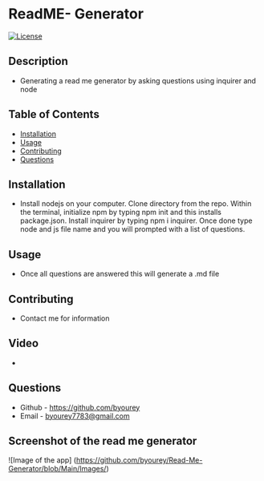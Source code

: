 # ReadME- Generator

[![License](https://img.shields.io/badge/License-MIT-blue.svg)](https://opensource.org/licenses/MIT)

## Description
* Generating a read me generator by asking questions using inquirer and node

## Table of Contents
  * [Installation](#installation)
  * [Usage](#usage)
  * [Contributing](#contributing)
  * [Questions](#questions)

  ## Installation
  * Install nodejs on your computer. Clone directory from the repo. Within the terminal, initialize npm by typing npm init and this installs package.json. Install inquirer by typing npm i inquirer. Once done type node and js file name and you will prompted with a list of questions.

  ## Usage
  * Once all questions are answered this will generate a .md file

  ## Contributing
  * Contact me for information

  ## Video
  * 

  ## Questions
  * Github - https://github.com/byourey
  * Email - byourey7783@gmail.com

  ## Screenshot of the read me generator
  ![Image of the app] (https://github.com/byourey/Read-Me-Generator/blob/Main/Images/)



  
  